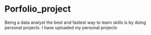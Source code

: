 # Porfolio_project
Being a data analyst the best and fastest way to learn skills is by doing personal projects. I have uploaded my personal projects
